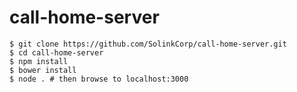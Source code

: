 # call-home-server

```
$ git clone https://github.com/SolinkCorp/call-home-server.git
$ cd call-home-server
$ npm install
$ bower install
$ node . # then browse to localhost:3000
```

